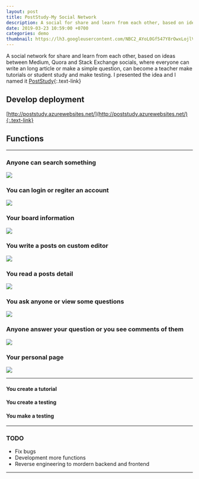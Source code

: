 ```yaml
---
layout: post
title: PostStudy-My Social Network
description: A social for share and learn from each other, based on ideas between Medium, Quora and Stack Exchange socials, where everyone can write an long article or make a simple question, can become a teacher make tutorials or student study and make testing.
date: 2019-03-23 10:59:00 +0700
categories: demo
thumbnail: https://lh3.googleusercontent.com/NBC2_AYoL0Gf547Y8rOwxLojlVpQU-24-diC4X07cxkIAcqyrIYXbCjchCBvq1s5YcHpyoESdi0CJN3iLTjY0orb6Pgm4ryrYqDhkZlQJnLXFxPTLwkyj2j_vz7K8_lpYdAroOpOYjxVvUTOJzIp7t1U6M1fOwn_w6l4tkhmd49-5COrfAzawXiP1a3FKNVuBaBt0KK4Lr3rU2AEa8o120hnhjL1KufNCjQ_JKKOAIrCF98rJmCocTsAPRGS4_7yctAswC45LYm3CTwXD8xR7igCEDbkeHmVbuBsXjMKSLXYPV2jmvbi24uIfjxzFLsDZMq2ktuRO_UQvVpHxQUwa_xJ5E5rtxeMj9jE-TH3C27AFOPKXw_GpjpDcanQJ6TVYNUgVlRyXxRpgxj6C4gCToNLuEoMymGYxUufbEGjB9bdxmKDano6yPjZ732qSpLo_MKQcF72bB5AA9FyrICgolx4R3c_zWho5_7t4Cn8siM7479dY69WXU_uPtNEqGpwBbVjJn86yiKCtFnVUfzTMA3ygzdq0Acusydlpq3bQc6KSyDmiImWB4bCBMMEYIVncSI_vPOV3JxW_9V5rsdjSpo0mix_fnXXB1JYhHsOZWhNJta_EOWmQLzelzbx4jG3T2E8ef4jjJ6FefXqSNyVsU6WnvZCsb3831N47nGSaFuHoydtMwGbFYWE04mT_xeXbMDB0zCddFkQaXtjjlWJKg-cSVLZsLezuGK0cC_VMzNvYVNp=w1080-h830-no
---
```


A social network for share and learn from each other, based on ideas between Medium, Quora and Stack Exchange socials, where everyone can write an long article or make a simple question, can become a teacher make tutorials or student study and make testing.
I presented the idea and I named it [PostStudy](http://poststudy.azurewebsites.net/){:.text-link}

## Develop deployment
[http://poststudy.azurewebsites.net/](http://poststudy.azurewebsites.net/){:.text-link}

## Functions
---
### Anyone can search something
![](https://lh3.googleusercontent.com/XCABa81OKd2hgWK25FktTToITI2Kw4WcZgSzjfFQ0UEPsIUH-it0NvWmk2m8oJx5tGY0zdOS8_hTFgCaRuJ1eC6BikBVTzMHB-s8ChyWPqlocvvXJkPmTYoXh4lgh7ODAEx6sqf4v2UVHk1_iAaY897mmh0p3xekFclN3z3clhQIaSP4LzYz0wthGVm46vpAoH2y3SbuadKLSXpN9vtg8joiyISzNcXoLmMg1Bx4aPTZ8vGtMcLJ6uEEC_6uCXs-uHRa8t3YUa6sxrCLCVELdxsx-dERUGB0B_HKr7K8BptgsD2SahV6oWBWqAIUzrXUTljZuqkQCWoaIU9DBGjISxO2MX3JnV_wFskrewQSHGoKJXJxm0yPGF-Oh70wETrVvp6oy48hW4RFhPwFa7rp-Q4u2yTPkGYEU_bA5leYV5R8FahgP6h9W5aQEyrnRZQO7lR7hYPHDHEyN3fbhev6Ep8GHzMF26J4h7gTS6GuxL3HB0kbrJ_L4_r-IQnXzrITNDuQd-yIgaVGoATcPOV5ssXHNxgU_RLpO0LhKhbbFk8UHHY5LTlPOimhOE0E2Zto-Ag-MQ5vb3CpB8Q2zOWBtCq1k_IIAm80icnuqb9APsIjhIdBVcaq4AVZFQ9A7VD-Oe36Sx7pJi1FBiw3vW0XnIW1iakw5on5gSCErnRgJ6dsBoiPQDX8pT1kNQFiqMdliK-VvudNYdK2XBl3r7D513DzBtB3F07CWRPgsWyRzI7TkLpf=w1080-h939-no)

### You can login or regiter an account
![](https://lh3.googleusercontent.com/l-ORJUhiPFepgKU7Q78tqUdUhYI-cHvTOrur49OW4jVMMf_-awxVRwuKWWNkLhvFXDdffZnZB0HRfXghrmtM2Ps0KL7h2cpkfd_ocUpXSex74TNTrqaViatL4yGo6yfjBM6j-lINJtUveCZWgUNx08csZKv9iu9Z_0vgWTycMFuio-UZUJYK8c6r_iXRxRC5oGAWFn9vD2t8Rc3TxXxXwa73B6la0Sz5_dDOpOsWKTVIVGNPdbc-XwCcQxEWQgp3IrvjrDSGLvfzoWkD_vyZFkpXQ--Zkvq5Zco_j7MNz4LOwS42xYEsfXTZcBdhoeSBXrak25ckb0mdvvDqVisNmyderizpL3n1hHT3inen9CwlWPaXWDOINjzqX2fd4_Zg515PClPuPS0Wh2PsySuAhxhcCPzLmdiH9KE8znPl_-zVV_VMj5rX-gHRhkZmfs5xuAdR0uYiQWXehE8GSzrVlvcaAkJZthjEqPtrip4kGwNf-Gq1_bTTDNaspUZ_a4oZbEXpOy4usDvodyOCtqPp60UadvvSx3StPw6ijKLH0XQOiADYvvaprirvAXs_7WxTBPQytMOIsdR1Wu5Mu7JMFaNz0bRcUdqTOcwqF8U1B6bhHz_McA74P80_2AQ6vdnnlIhiNV6ud2vHRzXWG6aH4YqfslE1nrf4ZjmWaURxBwD20yYKuYRWPT3GBPqgnZdDfIN2wrjuxO5QCnCe9tnSTRmop6qTRHbabnOUCzWGJN_Hdxgh=w1080-h728-no)

### Your board information
![](https://lh3.googleusercontent.com/NBC2_AYoL0Gf547Y8rOwxLojlVpQU-24-diC4X07cxkIAcqyrIYXbCjchCBvq1s5YcHpyoESdi0CJN3iLTjY0orb6Pgm4ryrYqDhkZlQJnLXFxPTLwkyj2j_vz7K8_lpYdAroOpOYjxVvUTOJzIp7t1U6M1fOwn_w6l4tkhmd49-5COrfAzawXiP1a3FKNVuBaBt0KK4Lr3rU2AEa8o120hnhjL1KufNCjQ_JKKOAIrCF98rJmCocTsAPRGS4_7yctAswC45LYm3CTwXD8xR7igCEDbkeHmVbuBsXjMKSLXYPV2jmvbi24uIfjxzFLsDZMq2ktuRO_UQvVpHxQUwa_xJ5E5rtxeMj9jE-TH3C27AFOPKXw_GpjpDcanQJ6TVYNUgVlRyXxRpgxj6C4gCToNLuEoMymGYxUufbEGjB9bdxmKDano6yPjZ732qSpLo_MKQcF72bB5AA9FyrICgolx4R3c_zWho5_7t4Cn8siM7479dY69WXU_uPtNEqGpwBbVjJn86yiKCtFnVUfzTMA3ygzdq0Acusydlpq3bQc6KSyDmiImWB4bCBMMEYIVncSI_vPOV3JxW_9V5rsdjSpo0mix_fnXXB1JYhHsOZWhNJta_EOWmQLzelzbx4jG3T2E8ef4jjJ6FefXqSNyVsU6WnvZCsb3831N47nGSaFuHoydtMwGbFYWE04mT_xeXbMDB0zCddFkQaXtjjlWJKg-cSVLZsLezuGK0cC_VMzNvYVNp=w1080-h830-no)

### You write a posts on custom editor
![](https://lh3.googleusercontent.com/H_OimFaBA7oo_nvOrQqYyHEp79mkU009nOdGbQIEMJzw2VqyDEw43RLbr8TV82f-F9cfGFHSyef7VhOE4eSU0ynlIwqx_IyWqmteIbLXpuU27SLKwrujAZWMsc9iHTcsYLh-sCbleDFaVWuH6JGx2etTnYQPbVy_wwVNw0GQib8r1uJKZ7kZglD-nhBth4clhHemetTVpNY0WeJu5DbCSq3eyT4mvZ3PgqAL-9hrt25x1vbPnHsqe4CFuTfu2M8cE9D7im09-tV2m6hmTchyCEhrSPTM2Ks31goDx6haw9sKDK2hdantfe2q6MvwVDzEjUinkb9PGlu8YB8VT6VGKMROpWO3jUdnrjdafSXoEWw2-TGEzzmQqQYX-PsJCr6RMvavLVF8RM9ZpLj-cnpYM4ecO7xvuGZwzgrtT0IXr02XbLTwttIyWanZreULGoxgyOpSYojNOWw3zE4GLLqMAukPT5PMBTrbQ7EAyf-DfO-0n2MzUd1H7IUeUJlSVOOSI2WBAkU2St3mCBtLG0VnU8VVZm_ch8kxTmtaIs5RuOCeRkEyn9HBt49tNiUtMxF1nggFB1CUZJARWJmaiq3rZ3JV3lpcEA3zNoKxGF2zcn7-B6K9ghL6nxv5_nLBoS2txn_qa8qmm7012yg7HQmCkeeBHcDLCDvpbqJUpPrUU0hWN-2oOelXOd9vxOIR7_yFAmCz_YJglDBWVNlHywLKpjVqM_8VVL_ULvxiiREXrNex0RNm=w1080-h880-no)

### You read a posts detail
![](https://lh3.googleusercontent.com/zijAn2qsHlFjZXKrWjCXDyzrIqugRxm8_AwAIU1TpbhCAUVO5U6HfxCqtPpyQdmmWkWE_gL4BFBKCWJDlWZi0Rf3kS3RexjkwK5M56S4I2A2GOmyVc-c7ncQGUuKwpSbg-FL9XA6K81nc8HL4pIld4y_s9erjJ3PCrkthg5_C2r1qp1VGtSH5q2Uja4Mi1GBcmx-oGyiWf_gbbxyFF_tjWykks-pA9_W2i__d06nqDFcL2smDa6gBgXjzBFGpDtFwyriqYaN5DYBrNv-ZY9hOYeHNQsicSm1MF5KVgj5aymj5m3fVdnJMteOiZqA4AUWc9bdd8nI2bE-qw93ZdIPFBW0-rHIF7zFUz9B_QegsxUDhcOi2LodyeohOUSur0iBK3g-5bsi7PhHNYNXaiJG49mFnUSDBkpXlyp9c5EXH9bv-ohkTsjFLzsC_uPgwCl90Q5wMfoqC5vzYr-mKUUlenDpVTDujz1Qjxf7I29zHnePNJQPg4MPCEsSiEYmJ5SkFp4-2nsaryYl0BXOSkzoaJybWbf3ZDa6g998B2KoIiOF6-bWeyVnY4C6oVVHXaw0BFSAQOS6Inqx1GCA44qSjgpdiqG-E4o74MqNv3UZgAVjtOqs6PWZF6TGBBdD4reoOets1sSfUmf_KIo2PF-Z-bdOEEy5NtAc7ZAqPtEh95KEjsZr89Qa3HG88XKRbgzzM7p6E24V5JE6iiwv_XekEFOa-PU0zar0lakGW--zXThy4bkw=w1080-h614-no)

### You ask anyone or view some questions
![](https://lh3.googleusercontent.com/MYavMmrcDPYGkVKqCJGJ2ox6L85smadi0nV4lUjmVo7zzhFNBm5jZiVdDc6Xva78ApnKyM7EwMBxsd7vmohos888ELf3ueHrdu4-FuPiTd22eHi7tpqUa5G5Z5ckUaIEuo2PsaT8cVLLXlH1xPUCbdsjKnLJgC2gZpC0_A7cf19ImA2LV4tftchu2RkIFpYtWFZDTH-37h78euQwuqfI1ovOlG9UhyKCt7PdGT8JDMzz4LmHynIYUTzFQLzYplrU6YehJvsE4q-qOhi6y01yn01N68_qTre_kc8KxVMdSI645hlmHQWXIywoRjcFUB2fjk3lmgNq7D6y4QAUKFvuZvP1XvpCIIqBGLqN1ssEOiPpPpPVShzvY10l0WtydCojjVCo4y99y7O64KM666JCN30q9nOFTH_6toToP-o_5ODlYJJdIgChA4du9wR98Bfq-Zjbq-AKeeRRd4Yq5PUjammW5aPn97hpFHK3DjuV_eOYSfHq-lbLIckaM8UO9L5nDbqVQSKnHriLdDM8me9_HF_URlxO7El08H5cKHoniXxu4OI58g6t2R-1obrVQ-RZ0kLk5ytgy9_MzIBuoAJAdEW4OOZycZTqAs2TB6phVP459w2MhJftu1DhbZj7HTkql6sW-bOAlU7wbC-_hGNtMic0cekQHuWXBPhVP1rmGD6OVPv7HATUbrAFZKDeS1JgOQVgV1f2hATxAtfPawW4WpErgJw8FYpu-R2lJFu2oeae0Ilv=w1080-h752-no)

### Anyone answer your question or you see comments of them
![](https://lh3.googleusercontent.com/d68ZyrS0C-aKabGNTL0Sdt30DEGrtZprcS6OkBEjWoAzie4IeqgLrwh5i2Uj0NPGJHX5GV_frrC8Fu6ci16nTYKw4AVGdUUPUAV96OQJiTZnmgm09QDwXo4YSFVTfcVMWajl4SEts1PykJHaMJ1tu_sqHqgqxJhmkHYS1Tl1p-gQszOHHyuJFrHk7_lNxTSsIZkTWxTd6nixfY1PPQnz4WH8kaiKaIaUR3uXl-d435nD7J56zpNTn6oqcz0_OR6cv_VfpCAIMustrmZHfzW4MqfgvZZKEmzluzQbZQNt6LFWPDx6yUzf6L-l6OvZeUWQLdwdQL8eR1HtpgMFZy9xrV2g9wr3oHtWLDShFds9cJwpeuwgMWgNW_xGShSLTOc_h7PooNIBf51ZvZbDzacJ6lRkve3m5MTzXbS_x7fVdxZR8ccBJssLn5KMqjA4IvfuV2dNvljwy1whg6120l_AKZ7EznycLUhXLhgGCM4XvH5uE_XUgOhkOyHFh24D8MdtFqBEB0diH4VDVdJ8HM_5KFQ7_SvHeKKikb-XQvl8q13qEjYteW-xGYMmiWmXL9qiVUiUduEQMF_y7CEz25roqyrKGKBv6sXGMMULOnk3_Qk1pxskmStW85Ea7p4qMDS1TtaeYoSk0AIfK54f4Fzg1HsDctxqUGtr8VFKdAdFgURhxbT0P8zvjjRvoo5hxWIn67wbobdSj4LUgqI_Oxx13Yo2enhaMf2CKb0V_kgeAi3M8ktr=w1080-h885-no)

### Your personal page
![](https://lh3.googleusercontent.com/KzMSCFN9ClEHyO2oPFY51xizXfWnESKMCaBwGDfJeAGfi0Mnca_cBW6-_ponrAfUPW0H39N3hb-qeX5ZcRwwmR6Esi3LIb_8O3rNQpSiHNPMadLE1Tgwf4RHndrvwenP3O5Hp7iLCBBKtPmlBL_p3Fg7YjMGlIDZDnFWvUeQ1-UJoY5c7QOGee2UEk-v-pP-l4bx44C5tGRZWdTCidhdFdLXbajbj5UbYg-IwpuTH_rT1YzsgWoOq8k8U0EERkIwrqSGPUZYmQourMm3pm21xQi1Ap7TE2D3kxQjYrQ6DHLAaPmer3wIt-VY6UeSaO7uJGRpIrjEmX-9iomZO3CJSMpsKsN73bBLF1szorg2U6oece_Bn0aWeea9mEus55_l4gq3YK2Fui8l7KHJskAQ6hyruG26aYGjh8ASLaC_ak06v-fVuCMKKLCDnsNV1GVILVk0c3wwpHYm916aQJRR6DMN6klBx8M3tklJVnNeEi9S3K8U4HVsEt-i_8w_zyZ1-SC368ZDtuXELbzvZOGRiPFk_Hf8tyq3z2oJ7hohJ5WGuMGcJvzYpw4oY6n-wKlhX0OjSjyA3n4IL7TKgAZNzSNyBBoASROSgdBviZPpbu-i57JQBJ_90_mFLD6RZ1WH437dJnZVjqzGB860qmVJUAzyYGoWh_3vku2Hm7lfb8_Oqq0yFuA9OwXKgdVFH5aIPOIEuWPA95Ww_BEUh1RPXnSgxRSHL_FQnOCT-P8-aIaIJzoc=w1080-h945-no)

---

#### You create a tutorial

#### You create a testing

#### You make a testing

---
### TODO
- Fix bugs
- Development more functions
- Reverse engineering to mordern backend and frontend
---
